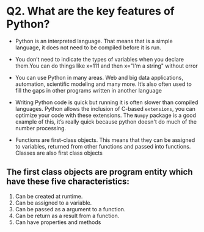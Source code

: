 # Q2. What are the key features of Python?

* Python is an interpreted language. That means that is a simple language, it does not need to be compiled before it is run.

* You don’t need to indicate the types of variables when you declare them.You can do things like x=111 and then x="I'm a string" without error

* You can use Python in many areas. Web and big data applications, automation, scientific modeling and many more. It’s also often used to fill the gaps in other programs written in another language
  
* Writing Python code is quick but running it is often slower than compiled languages. Python allows the inclusion of C-based `extensions`, you can optimize your code with these extensions. The `Numpy` package is a good example of this, it’s really quick because python doesn't do much of the number processing.

* Functions are first-class objects. This means that they can be assigned to variables, returned from other functions and passed into functions. Classes are also first class objects

## The first class objects are program entity which have these five characteristics:

1. Can be created at runtime.
2. Can be assigned to a variable.
3. Can be passed as a argument to a function.
4. Can be return as a result from a function.
5. Can have properties and methods
